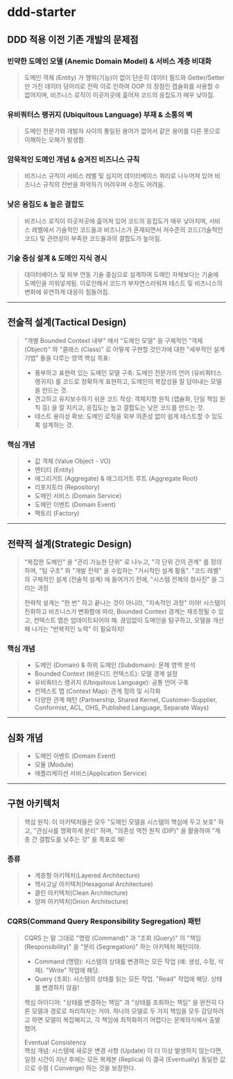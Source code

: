 # ddd-starter

## DDD 적용 이전 기존 개발의 문제점

### 빈약한 도메인 모델 (Anemic Domain Model) & 서비스 계층 비대화

> 도메인 객체 (Entity) 가 행위(기능)이 없이 단순히 데이터 필드와 Getter/Setter 만 가진 데이터 덩어리로 전락
> 이로 인하여 OOP 의 장점인 캡슐화를 사용할 수 없어지며, 비즈니스 로직이 이곳저곳에 흝어져 코드의 응집도가 매우 낮아짐.

### 유비쿼터스 랭귀지 (Ubiquitous Language) 부재 & 소통의 벽

> 도메인 전문가와 개발자 사이의 통일된 용어가 없어서 같은 용어를 다른 뜻으로 이해하는 오해가 발생함.

### 암묵적인 도메인 개념 & 숨겨진 비즈니스 규칙

> 비즈니스 규칙이 서비스 레벨 및 심지어 데이터베이스 쿼리로 나누어져 있어 비즈니스 규칙의 전반을 파악하기 어려우며 수정도 어려움.

### 낮은 응집도 & 높은 결합도

> 비즈니스 로직이 이곳저곳에 흝어져 있어 코드의 응집도가 매우 낮아지며, 서비스 레벨에서 기술적인 코드들과 비즈니스가 혼재되면서
> 저수준의 코드(기술적인 코드) 및 관련성이 부족한 코드들과의 결합도가 높아짐.

### 기술 중심 설계 & 도메인 지식 경시

> 데이터베이스 및 외부 연동 기술 중심으로 설계하여 도메인 자체보다는 기술에 도메인을 끼워넣게됨. 이로인해서 코드가 부자연스러워져
> 테스트 및 비즈니스의 변화에 유연하게 대응이 힘들어짐.

---

## 전술적 설계(Tactical Design)

> "개별 Bounded Context 내부" 에서 "도메인 모델" 을 구체적인 "객체 (Object)" 와 "클래스 (Class)" 로 어떻게 구현할 것인가에 대한 "세부적인 설계 기법" 들을 다루는 영역
> 핵심 목표:
> * 풍부하고 표현력 있는 도메인 모델 구축: 도메인 전문가의 언어 (유비쿼터스 랭귀지) 를 코드로 정확하게 표현하고, 도메인의 복잡성을 잘 담아내는 모델을 만드는 것.
> * 견고하고 유지보수하기 쉬운 코드 작성: 객체지향 원칙 (캡슐화, 단일 책임 원칙 등) 을 잘 지키고, 응집도는 높고 결합도는 낮은 코드를 만드는 것.
> * 테스트 용이성 확보: 도메인 로직을 외부 의존성 없이 쉽게 테스트할 수 있도록 설계하는 것.

### 핵심 개념

> * 값 객체 (Value Object - VO)
> * 엔티티 (Entity)
> * 애그리거트 (Aggregate) & 애그리거트 루트 (Aggregate Root)
> * 리포지토리 (Repository)
> * 도메인 서비스 (Domain Service)
> * 도메인 이벤트 (Domain Event)
> * 팩토리 (Factory)

---

## 전략적 설계(Strategic Design)

> "복잡한 도메인" 을 "관리 가능한 단위" 로 나누고, "각 단위 간의 관계" 를 정의하며, "팀 구조" 와 "개발 전략" 을 수립하는
> "거시적인 설계 활동". "코드 레벨" 의 구체적인 설계 (전술적 설계) 에 들어가기 전에, "시스템 전체의 청사진" 을 그리는 과정
>
> 전략적 설계는 "한 번" 하고 끝나는 것이 아니라, "지속적인 과정" 이야! 시스템이 진화하고 비즈니스가 변화함에 따라, Bounded Context 경계는 재조정될 수 있고, 컨텍스트 맵은 업데이트되어야 해.
> 끊임없이 도메인을 탐구하고, 모델을 개선해 나가는 "반복적인 노력" 이 필요하지!

### 핵심 개념

> * 도메인 (Domain) & 하위 도메인 (Subdomain): 문제 영역 분석
> * Bounded Context (바운디드 컨텍스트): 모델 경계 설정
> * 유비쿼터스 랭귀지 (Ubiquitous Language): 공통 언어 구축
> * 컨텍스트 맵 (Context Map): 관계 정의 및 시각화
> * 다양한 관계 패턴 (Partnership, Shared Kernel, Customer-Supplier, Conformist, ACL, OHS, Published Language, Separate Ways)

---

## 심화 개념

> * 도메인 이벤트 (Domain Event)
> * 모듈 (Module)
> * 애플리케이션 서비스(Application Service)

---

## 구현 아키텍처

> 핵심 원칙: 이 아키텍처들은 모두 "도메인 모델을 시스템의 핵심에 두고 보호" 하고, "관심사를 명확하게 분리" 하며, "의존성 역전 원칙 (DIP)" 을 활용하여 "계층 간 결합도를 낮추는 것" 을 목표로 해!

### 종류

> * 계층형 아키텍처(Layered Architecture)
> * 헥사고날 아키텍처(Hexagonal Architecture)
> * 클린 아키텍처(Clean Architecture)
> * 양파 아키텍처(Onion Architecture)

### CQRS(Command Query Responsibility Segregation) 패턴

> CQRS 는 말 그대로 "명령 (Command)" 과 "조회 (Query)" 의 "책임 (Responsibility)" 을 "분리 (Segregation)" 하는 아키텍처 패턴이야.
> * Command (명령): 시스템의 상태를 변경하는 모든 작업 (예: 생성, 수정, 삭제). "Write" 작업에 해당.
> * Query (조회): 시스템의 상태를 읽는 모든 작업. "Read" 작업에 해당. 상태를 변경하지 않음!
>
> 핵심 아이디어: "상태를 변경하는 책임" 과 "상태를 조회하는 책임" 을 완전히 다른 모델과 경로로 처리하자는 거야. 하나의 모델로 두 가지 책임을 모두 감당하려고 하면 모델이 복잡해지고, 각 책임에 최적화하기
> 어렵다는 문제의식에서 출발했어.
>
> Eventual Consistency    
> 핵심 개념: 시스템에 새로운 변경 사항 (Update) 이 더 이상 발생하지 않는다면, 일정 시간이 지난 후에는 모든 복제본 (Replica) 이 결국 (Eventually) 동일한 값으로 수렴 (
> Converge) 하는 것을 보장한다.
